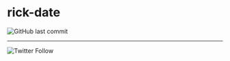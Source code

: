 # rick-date

![GitHub last commit](https://img.shields.io/github/last-commit/lastres0rt/rick-date.svg)

*****

![Twitter Follow](https://img.shields.io/twitter/follow/lastres0rt.svg?style=social)
